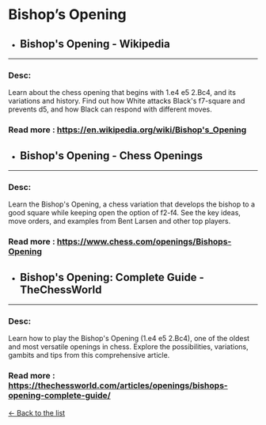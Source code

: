 # Bishop’s Opening
- ## **Bishop's Opening - Wikipedia** 

---
### Desc: 
 Learn about the chess opening that begins with 1.e4 e5 2.Bc4, and its variations and history. Find out how White attacks Black's f7-square and prevents d5, and how Black can respond with different moves. 
### Read more : https://en.wikipedia.org/wiki/Bishop's_Opening 
- ## **Bishop's Opening - Chess Openings** 

---
### Desc: 
 Learn the Bishop's Opening, a chess variation that develops the bishop to a good square while keeping open the option of f2-f4. See the key ideas, move orders, and examples from Bent Larsen and other top players. 
### Read more : https://www.chess.com/openings/Bishops-Opening 
- ## **Bishop's Opening: Complete Guide - TheChessWorld** 

---
### Desc: 
 Learn how to play the Bishop's Opening (1.e4 e5 2.Bc4), one of the oldest and most versatile openings in chess. Explore the possibilities, variations, gambits and tips from this comprehensive article. 
### Read more : https://thechessworld.com/articles/openings/bishops-opening-complete-guide/ 


[← Back to the list](../chess-openings.md)